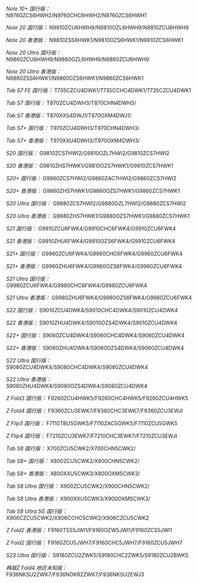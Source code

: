 *Note 10+ 国行版：*
N9760ZCS6HWH2/N9760CHC6HWH2/N9760ZCS6HWH1

*Note 20 国行版：*
N9810ZCU6HWH9/N9810OZL6HWH9/N9810ZCU6HWH9

*Note 20 香港版：*
N9810ZSS6HWK1/N9810OZS6HWK1/N9810ZCS6HWK1

*Note 20 Ultra 国行版：*
N9860ZCU6HWH9/N9860OZL6HWH9/N9860ZCU6HWH9

*Note 20 Ultra 香港版：*
N9860ZSS6HWK1/N9860OZS6HWK1/N9860ZCS6HWK1

*Tab S7 FE 国行版：*
T735CZCU4DWK1/T735CCHC4DWK1/T735CZCU4DWK1

*Tab S7 国行版：*
T870ZCU4DWH3/T870CHN4DWH3/

*Tab S7 香港版：*
T870XXS4DWJ1/T870OXM4DWJ1/

*Tab S7+ 国行版：*
T970ZCU4DWH3/T970CHN4DWH3/

*Tab S7+ 香港版：*
T970XXU4DWH3/T970OXM4DWH3/

*S20 国行版：*
G9810ZCS7HWI2/G9810OZL7HWI2/G9810ZCS7HWI2

*S20 香港版：*
G9810ZHS7HWK1/G9810OZS7HWK1/G9810ZCS7HWK1

*S20+ 国行版：*
G9860ZCS7HWI2/G9860ZAC7HWI2/G9860ZCS7HWI2

*S20+ 香港版：*
G9860ZHS7HWK1/G9860OZS7HWK1/G9860ZCS7HWK1

*S20 Ultra 国行版：*
G9880ZCS7HWI2/G9880OZL7HWI2/G9880ZCS7HWI2

*S20 Ultra 香港版：*
G9880ZHS7HWK1/G9880OZS7HWK1/G9880ZCS7HWK1

*S21 国行版：*
G9910ZCU6FWK4/G9910CHC6FWK4/G9910ZCU6FWK4

*S21 香港版：*
G9910ZHU6FWK4/G9910OZS6FWK4/G9910ZCU6FWK4

*S21+ 国行版：*
G9960ZCU6FWK4/G9960CHC6FWK4/G9960ZCU6FWK4

*S21+ 香港版：*
G9960ZHU6FWK4/G9960OZS6FWK4/G9960ZCU6FWK4

*S21 Ultra 国行版：*
G9980ZCU6FWK4/G9980CHC6FWK4/G9980ZCU6FWK4

*S21 Ultra 香港版：*
G9980ZHU6FWK4/G9980OZS6FWK4/G9980ZCU6FWK4

*S22 国行版：*
S9010ZCU4DWK4/S9010CHC4DWK4/S9010ZCU4DWK4

*S22 香港版：*
S9010ZHU4DWK4/S9010OZS4DWK4/S9010ZCU4DWK4

*S22+ 国行版：*
S9060ZCU4DWK4/S9060CHC4DWK4/S9060ZCU4DWK4

*S22+ 香港版：*
S9060ZHU4DWK4/S9060OZS4DWK4/S9060ZCU4DWK4

*S22 Ultra 国行版：*
S9080ZCU4DWK4/S9080CHC4DWK4/S9080ZCU4DWK4

*S22 Ultra 香港版：*
S9080ZHU4DWK4/S9080OZS4DWK4/S9080ZCU4DWK4

*Z Fold3 国行版：*
F9260ZCU4HWK5/F9260CHC4HWK5/F9260ZCU4HWK5

*Z Fold4 国行版：*
F9360ZCU3EWK7/F9360CHC3EWK7/F9360ZCU3EWJI

*Z Flip3 国行版：*
F7110TBU5GWK5/F7110ZAC5GWK5/F7110ZCU5GWK5

*Z Flip4 国行版：*
F7210ZCU3EWK7/F7210CHC3EWK7/F7210ZCU3EWJI

*Tab S8 国行版：*
X700ZCU5CWK2/X700CHN5CWK2/

*Tab S8+ 国行版：*
X800ZCU5CWK2/X800CHN5CWK2/

*Tab S8+ 香港版：*
X800XXU5CWK3/X800OXM5CWK3/

*Tab S8 Ultra 国行版：*
X900ZCU5CWK2/X900CHN5CWK2/

*Tab S8 Ultra 香港版：*
X900XXU5CWK3/X900OXM5CWK3/

*Tab S8 Ultra 5G 国行版：*
X906CZCU5CWK2/X906CCHC5CWK2/X906CZCU5CWK2

*Z Fold2 香港版：*
F9160TSS5JWI1/F9160OZW5JWI1/F9160ZCS5JWI1

*Z Fold2 国行版：*
F9160ZCU5JWH7/F9160CHC5JWH7/F9160ZCU5JWH7

*S23 Ultra 国行版：*
S9180ZCU2ZWK5/S9180CHC2ZWK5/S9180ZCU2BWK5

*韩版Z Fold4 地区未知版：*
F936NKSU2ZWK7/F936NOKR2ZWK7/F936NKSU2EWJ3

